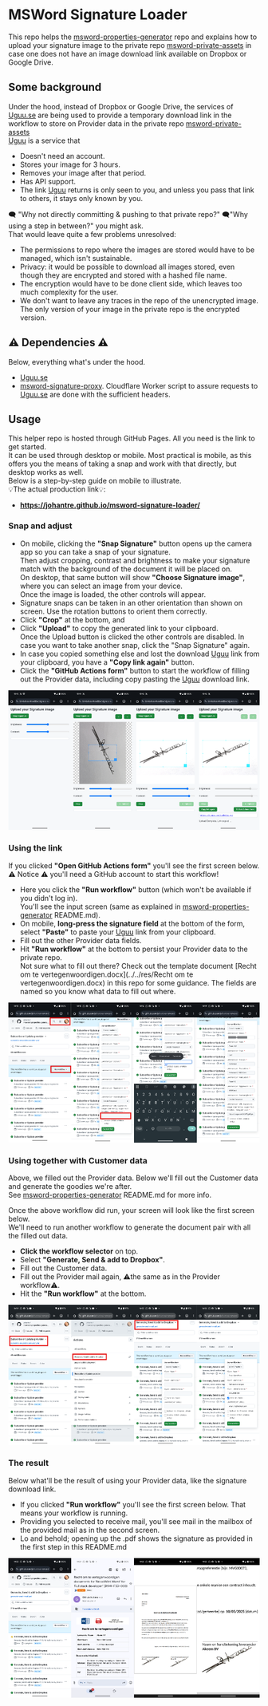 # MSWord Signature Loader

This repo helps the [msword-properties-generator](https://github.com/johantre/msword-properties-generator) repo and explains how to upload your signature image to the private repo [msword-private-assets](https://github.com/johantre/msword-private-assets) in case one does not have an image download link available on Dropbox or Google Drive. 

## Some background
Under the hood, instead of Dropbox or Google Drive, the services of [Uguu.se](https://uguu.se/) are being used to provide a temporary download link in the workflow to store on Provider data in the private repo [msword-private-assets](https://github.com/johantre/msword-private-assets)\
[Uguu](https://uguu.se/) is a service that 
- Doesn't need an account.
- Stores your image for 3 hours.
- Removes your image after that period.
- Has API support.
- The link [Uguu](https://uguu.se/) returns is only seen to you, and unless you pass that link to others, it stays only known by you. 

🗨️ "Why not directly committing & pushing to that private repo?" 🗨️"Why using a step in between?" you might ask.\
That would leave quite a few problems unresolved:
- The permissions to repo where the images are stored would have to be managed, which isn't sustainable.
- Privacy: it would be possible to download all images stored, even though they are encrypted and stored with a hashed file name.
- The encryption would have to be done client side, which leaves too much complexity for the user.
- We don't want to leave any traces in the repo of the unencrypted image. The only version of your image in the private repo is the encrypted version.

## ⚠️ Dependencies ⚠️
Below, everything what's under the hood.
- [Uguu.se](https://uguu.se/)
- [msword-signature-proxy](https://github.com/johantre/msword-signature-proxy). Cloudflare Worker script to assure requests to [Uguu.se](https://uguu.se/) are done with the sufficient headers.

## Usage 
This helper repo is hosted through GitHub Pages. All you need is the link to get started.\
It can be used through desktop or mobile. Most practical is mobile, as this offers you the means of taking a snap and work with that directly, but desktop works as well.\
Below is a step-by-step guide on mobile to illustrate.\
💡The actual production link💡:  
- **https://johantre.github.io/msword-signature-loader/**

### Snap and adjust
- On mobile, clicking the **"Snap Signature"** button opens up the camera app so you can take a snap of your signature.\
Then adjust cropping, contrast and brightness to make your signature match with the background of the document it will be placed on.\
On desktop, that same button will show **"Choose Signature image"**, where you can select an image from your device.\
Once the image is loaded, the other controls will appear.
- Signature snaps can be taken in an other orientation than shown on screen. Use the rotation buttons to orient them correctly.  
- Click **"Crop"** at the bottom, and 
- Click **"Upload"** to copy the generated link to your clipboard.\
Once the Upload button is clicked the other controls are disabled. In case you want to take another snap, click the "Snap Signature" again.
- In case you copied something else and lost the download [Uguu](https://uguu.se/) link from your clipboard, you have a **"Copy link again"** button.
- Click the **"GitHub Actions form"** button to start the workflow of filling out the Provider data, including copy pasting the [Uguu](https://uguu.se/) download link. 
<div style="display: flex; justify-content: space-between;">
<a href="assets/Signature Loader1.png"><img src="assets/Signature Loader1.png" width="210"></a>
<a href="assets/Signature Loader2.png"><img src="assets/Signature Loader2.png" width="210"></a>
<a href="assets/Signature Loader3.png"><img src="assets/Signature Loader3.png" width="210"></a>
<a href="assets/Signature Loader4.png"><img src="assets/Signature Loader4.png" width="210"></a>
</div>

### Using the link
If you clicked **"Open GitHub Actions form"** you'll see the first screen below. ⚠️ Notice ⚠️ you'll need a GitHub account to start this workflow!
- Here you click the **"Run workflow"** button (which won't be available if you didn't log in).\
You'll see the input screen (same as explained in [msword-properties-generator](https://github.com/johantre/msword-properties-generator) README.md).
- On mobile, **long-press the signature field** at the bottom of the form, select **"Paste"** to paste your [Uguu](https://uguu.se/) link from your clipboard.
- Fill out the other Provider data fields.
- Hit **"Run workflow"** at the bottom to persist your Provider data to the private repo.\
Not sure what to fill out there?  Check out the template document [Recht om te vertegenwoordigen.docx](../../res/Recht om te vertegenwoordigen.docx) in this repo for some guidance. The fields are named so you know what data to fill out where. 
<div style="display: flex; justify-content: space-between;">
<a href="assets/Signature Loader5.png"><img src="assets/Signature Loader5.png" width="240"></a>
<a href="assets/Signature Loader6.png"><img src="assets/Signature Loader6.png" width="240"></a>
<a href="assets/Signature Loader7.png"><img src="assets/Signature Loader7.png" width="240"></a>
<a href="assets/Signature Loader8.png"><img src="assets/Signature Loader8.png" width="240"></a>
</div>

### Using together with Customer data
Above, we filled out the Provider data.  Below we'll fill out the Customer data and generate the goodies we're after.\
See [msword-properties-generator](https://github.com/johantre/msword-properties-generator) README.md for more info.

Once the above workflow did run, your screen will look like the first screen below.\
We'll need to run another workflow to generate the document pair with all the filled out data.
- **Click the workflow selector** on top.
- Select **"Generate, Send & add to Dropbox"**.
- Fill out the Customer data.
- Fill out the Provider mail again, ⚠️the same as in the Provider workflow⚠️.
- Hit the **"Run workflow"** at the bottom.

<div style="display: flex; justify-content: space-between;">
<a href="assets/Usage1.png"><img src="assets/Usage1.png" width="240"></a>
<a href="assets/Usage2.png"><img src="assets/Usage2.png" width="240"></a>
<a href="assets/Usage3.png"><img src="assets/Usage3.png" width="240"></a>
<a href="assets/Usage4.png"><img src="assets/Usage4.png" width="240"></a>
</div>

### The result 
Below what'll be the result of using your Provider data, like the signature download link.

- If you clicked **"Run workflow"** you'll see the first screen below. That means your workflow is running.  
- Providing you selected to receive mail, you'll see mail in the mailbox of the provided mail as in the second screen.
- Lo and behold; opening up the .pdf shows the signature as provided in the first step in this README.md

<div style="display: flex; justify-content: space-between;">
<a href="assets/Signature Loader-GenerateSend1.png"><img src="assets/Signature Loader-GenerateSend1.png" width="240"></a>
<a href="assets/Signature Loader-GenerateSend2.png"><img src="assets/Signature Loader-GenerateSend2.png" width="240"></a>
<a href="assets/Signature Loader-GenerateSend3.png"><img src="assets/Signature Loader-GenerateSend3.png" width="240"></a>
<a href="assets/Signature Loader-GenerateSend4.png"><img src="assets/Signature Loader-GenerateSend4.png" width="240"></a>
</div>